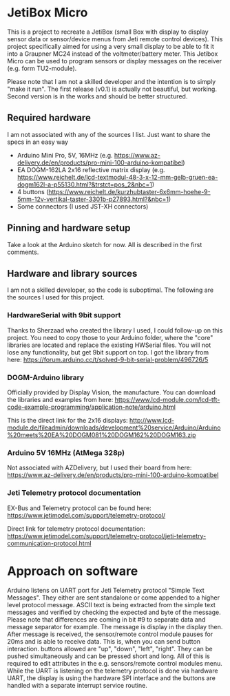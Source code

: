 # JetiBox Micro
This is a project to recreate a JetiBox (small Box with display to display sensor data or sensor/device menus from Jeti remote control devices). This project specifically aimed for using a very small display to be able to fit it into a Graupner MC24 instead of the voltmeter/battery meter.
This Jetibox Micro can be used to program sensors or display messages on the receiver (e.g. form TU2-module).

Please note that I am not a skilled developer and the intention is to simply "make it run". The first release (v0.1) is actually not beautiful, but working. Second version is in the works and should be better structured.

## Required hardware
I am not associated with any of the sources I list. Just want to share the specs in an easy way
- Arduino Mini Pro, 5V, 16MHz (e.g. https://www.az-delivery.de/en/products/pro-mini-100-arduino-kompatibel)
- EA DOGM-162LA 2x16 reflective matrix display (e.g. https://www.reichelt.de/lcd-textmodul-48-3-x-12-mm-gelb-gruen-ea-dogm162l-a-p55130.html?&trstct=pos_2&nbc=1)
- 4 buttons (https://www.reichelt.de/kurzhubtaster-6x6mm-hoehe-9-5mm-12v-vertikal-taster-3301b-p27893.html?&nbc=1)
- Some connectors (I used JST-XH connectors)

## Pinning and hardware setup
Take a look at the Arduino sketch for now. All is described in the first comments.

## Hardware and library sources
I am not a skilled developer, so the code is suboptimal. The following are the sources I used for this project.

### HardwareSerial with 9bit support
Thanks to Sherzaad who created the library I used, I could follow-up on this project. You need to copy those to your Arduino folder, where the "core" libraries are located and replace the existing HWSerial files. You will not lose any functionality, but get 9bit support on top.
I got the library from here: 
https://forum.arduino.cc/t/solved-9-bit-serial-problem/496726/5

### DOGM-Arduino library
Officially provided by Display Vision, the manufacture. You can download the libraries and examples from here: 
https://www.lcd-module.com/lcd-tft-code-example-programming/application-note/arduino.html

This is the direct link for the 2x16 displays: 
http://www.lcd-module.de/fileadmin/downloads/development%20service/Arduino/Arduino%20meets%20EA%20DOGM081%20DOGM162%20DOGM163.zip

### Arduino 5V 16MHz (AtMega 328p)
Not associated with AZDelivery, but I used their board from here: 
https://www.az-delivery.de/en/products/pro-mini-100-arduino-kompatibel

### Jeti Telemetry protocol documentation
EX-Bus and Telemetry protocol can be found here: 
https://www.jetimodel.com/support/telemetry-protocol/

Direct link for telemetry protocol documentation: 
https://www.jetimodel.com/support/telemetry-protocol/jeti-telemetry-communication-protocol.html

# Approach on software
Arduino listens on UART port for Jeti Telemetry protocol "Simple Text Messages". They either are sent standalone or come appended to a higher level protocol message. ASCII text is being extracted from the simple text messages and verified by checking the expected and byte of the message. Please note that differences are coming in bit #9 to separate data and message separator for example.
The message is display in the display then.
After message is received, the sensor/remote control module pauses for 20ms and is able to receive data. This is, when you can send button interaction. buttons allowed are "up", "down", "left", "right". They can be pushed simultaneously and can be pressed short and long. All of this is required to edit attributes in the e.g. sensors/remote control modules menu.
While the UART is listening on the telemetry protocol is done via hardware UART, the display is using the hardware SPI interface and the buttons are handled with a separate interrupt service routine.

